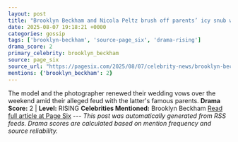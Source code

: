```yaml
---
layout: post
title: "Brooklyn Beckham and Nicola Peltz brush off parents’ icy snub with loved-up walk in NYC"
date: 2025-08-07 19:18:21 +0000
categories: gossip
tags: ['brooklyn-beckham', 'source-page_six', 'drama-rising']
drama_score: 2
primary_celebrity: brooklyn_beckham
source: page_six
source_url: "https://pagesix.com/2025/08/07/celebrity-news/brooklyn-beckham-and-nicola-peltz-brush-off-parents-icy-snub-with-loved-up-walk-in-nyc/"
mentions: {'brooklyn_beckham': 2}
---
```


The model and the photographer renewed their wedding vows over the weekend amid their alleged feud with the latter's famous parents. **Drama Score:** 2 | **Level:** RISING **Celebrities Mentioned:** Brooklyn Beckham [Read full article at Page Six](https://pagesix.com/2025/08/07/celebrity-news/brooklyn-beckham-and-nicola-peltz-brush-off-parents-icy-snub-with-loved-up-walk-in-nyc/) --- *This post was automatically generated from RSS feeds. Drama scores are calculated based on mention frequency and source reliability.*